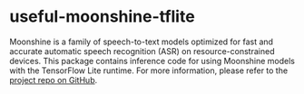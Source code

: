 # useful-moonshine-tflite

Moonshine is a family of speech-to-text models optimized for fast and accurate automatic speech recognition (ASR) on resource-constrained devices. This package contains inference code for using Moonshine models with the TensorFlow Lite runtime. For more information, please refer to the [project repo on GitHub](https://github.com/usefulsensors/moonshine).